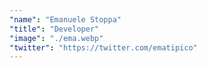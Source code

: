 ```yaml
---
"name": "Emanuele Stoppa"
"title": "Developer"
"image": "./ema.webp"
"twitter": "https://twitter.com/ematipico"
---
```

